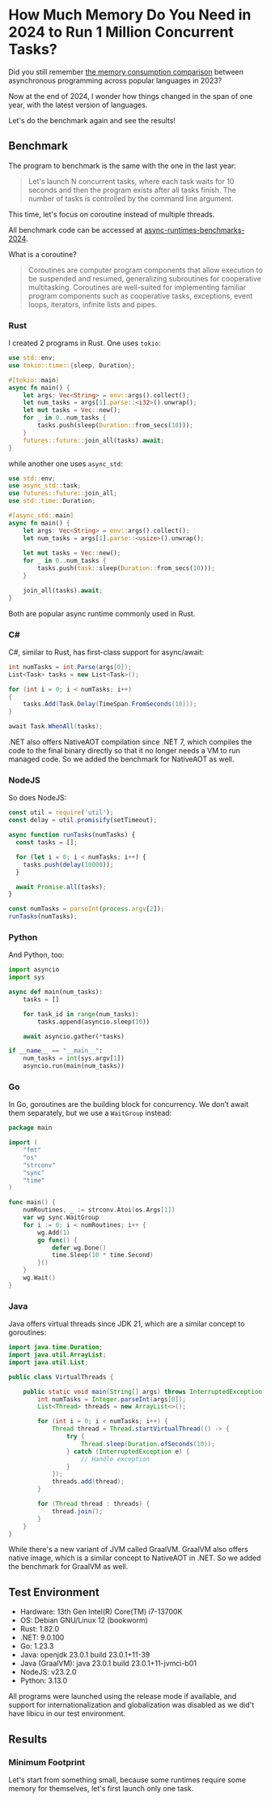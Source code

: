 # How Much Memory Do You Need in 2024 to Run 1 Million Concurrent Tasks?

Did you still remember [the memory consumption comparison](https://pkolaczk.github.io/memory-consumption-of-async/) between asynchronous programming across popular languages in 2023?

Now at the end of 2024, I wonder how things changed in the span of one year, with the latest version of languages.

Let's do the benchmark again and see the results!

## Benchmark

The program to benchmark is the same with the one in the last year:

> Let's launch N concurrent tasks, where each task waits for 10 seconds and then the program exists after all tasks finish. The number of tasks is controlled by the command line argument.

This time, let's focus on coroutine instead of multiple threads.

All benchmark code can be accessed at [async-runtimes-benchmarks-2024](https://github.com/hez2010/async-runtimes-benchmarks-2024).

What is a coroutine?

> Coroutines are computer program components that allow execution to be suspended and resumed, generalizing subroutines for cooperative multitasking. Coroutines are well-suited for implementing familiar program components such as cooperative tasks, exceptions, event loops, iterators, infinite lists and pipes.

### Rust

I created 2 programs in Rust. One uses `tokio`:

```rust
use std::env;
use tokio::time::{sleep, Duration};

#[tokio::main]
async fn main() {
    let args: Vec<String> = env::args().collect();
    let num_tasks = args[1].parse::<i32>().unwrap();
    let mut tasks = Vec::new();
    for _ in 0..num_tasks {
        tasks.push(sleep(Duration::from_secs(10)));
    }
    futures::future::join_all(tasks).await;
}
```

while another one uses `async_std`:

```rust
use std::env;
use async_std::task;
use futures::future::join_all;
use std::time::Duration;

#[async_std::main]
async fn main() {
    let args: Vec<String> = env::args().collect();
    let num_tasks = args[1].parse::<usize>().unwrap();
    
    let mut tasks = Vec::new();
    for _ in 0..num_tasks {
        tasks.push(task::sleep(Duration::from_secs(10)));
    }

    join_all(tasks).await;
}
```

Both are popular async runtime commonly used in Rust.

### C#

C#, similar to Rust, has first-class support for async/await:

```csharp
int numTasks = int.Parse(args[0]);
List<Task> tasks = new List<Task>();

for (int i = 0; i < numTasks; i++)
{
    tasks.Add(Task.Delay(TimeSpan.FromSeconds(10)));
}

await Task.WhenAll(tasks);
```

.NET also offers NativeAOT compilation since .NET 7, which compiles the code to the final binary directly so that it no longer needs a VM to run managed code. So we added the benchmark for NativeAOT as well.

### NodeJS

So does NodeJS:

```javascript
const util = require('util');
const delay = util.promisify(setTimeout);

async function runTasks(numTasks) {
  const tasks = [];

  for (let i = 0; i < numTasks; i++) {
    tasks.push(delay(10000));
  }

  await Promise.all(tasks);
}

const numTasks = parseInt(process.argv[2]);
runTasks(numTasks);
```

### Python

And Python, too:

```python
import asyncio
import sys

async def main(num_tasks):
    tasks = []

    for task_id in range(num_tasks):
        tasks.append(asyncio.sleep(10))

    await asyncio.gather(*tasks)

if __name__ == "__main__":
    num_tasks = int(sys.argv[1])
    asyncio.run(main(num_tasks))
```


### Go

In Go, goroutines are the building block for concurrency. We don’t await them separately, but we use a `WaitGroup` instead:

```go
package main

import (
    "fmt"
    "os"
    "strconv"
    "sync"
    "time"
)

func main() {
    numRoutines, _ := strconv.Atoi(os.Args[1])
    var wg sync.WaitGroup
    for i := 0; i < numRoutines; i++ {
        wg.Add(1)
        go func() {
            defer wg.Done()
            time.Sleep(10 * time.Second)
        }()
    }
    wg.Wait()
}
```

### Java

Java offers virtual threads since JDK 21, which are a similar concept to goroutines:

```java
import java.time.Duration;
import java.util.ArrayList;
import java.util.List;

public class VirtualThreads {

    public static void main(String[] args) throws InterruptedException {
	    int numTasks = Integer.parseInt(args[0]);
        List<Thread> threads = new ArrayList<>();

        for (int i = 0; i < numTasks; i++) {
            Thread thread = Thread.startVirtualThread(() -> {
                try {
                    Thread.sleep(Duration.ofSeconds(10));
                } catch (InterruptedException e) {
                    // Handle exception
                }
            });
            threads.add(thread);
        }

        for (Thread thread : threads) {
            thread.join();
        }
    }
}
```

While there's a new variant of JVM called GraalVM. GraalVM also offers native image, which is a similar concept to NativeAOT in .NET. So we added the benchmark for GraalVM as well.

## Test Environment

- Hardware: 13th Gen Intel(R) Core(TM) i7-13700K
- OS: Debian GNU/Linux 12 (bookworm)
- Rust: 1.82.0
- .NET: 9.0.100
- Go: 1.23.3
- Java: openjdk 23.0.1 build 23.0.1+11-39
- Java (GraalVM): java 23.0.1 build 23.0.1+11-jvmci-b01
- NodeJS: v23.2.0
- Python: 3.13.0

All programs were launched using the release mode if available, and support for internationalization and globalization was disabled as we did't have libicu in our test environment.

## Results

<script src="https://cdn.jsdelivr.net/npm/chart.js">

</script>

### Minimum Footprint

Let's start from something small, because some runtimes require some memory for themselves, let's first launch only one task.

<div style="height:40vh; width:80vw">
  <canvas id="mem-minimum">
  </canvas>
</div>

<script>
  const ctx1 = document.getElementById('mem-minimum');

  new Chart(ctx1, {
    type: 'bar',
    data: {
      labels: ['Rust (tokio)', 'Rust (async_std)', 'C#', 'C# (NativeAOT)', 'Go', 'Java (OpenJDK)', 'Java (GraalVM)', 'Java (GraalVM native-image)', 'NodeJS', 'Python'],
      datasets: [{
        label: 'Memory (KB)',
        data: [4968, 5384, 25008, 3924, 3644, 46304, 111464, 8552, 43320, 20536],
        borderWidth: 1
      }]
    },
    options: {
        indexAxis: 'y',
    }
  });
</script>

We can see that Rust, C# (NativeAOT), and Go achieved similar results, as they were compiled statically to native binaries and needed very little memory. Java (GraalVM native-image) also did a great job but cost a bit more than the other statically compiled ones. The other programs running on managed platforms or through interpreters consume more memory.

Go seems to have the smallest footprint in this case.

Java with GraalVM is a bit surprising, as it cost far more memory than Java with OpenJDK, but I guess this can be tuned with some settings.

### 10K Tasks

<div style="height:40vh; width:80vw">
  <canvas id="mem-10k">
  </canvas>
</div>

<script>
  const ctx2 = document.getElementById('mem-10k');

  new Chart(ctx2, {
    type: 'bar',
    data: {
      labels: ['Rust (tokio)', 'Rust (async_std)', 'C#', 'C# (NativeAOT)', 'Go', 'Java (OpenJDK)', 'Java (GraalVM)', 'Java (GraalVM native-image)', 'NodeJS', 'Python'],
      datasets: [{
        label: 'Memory (KB)',
        data: [8232, 5912, 29208, 10172, 32752, 111444, 198548, 27616, 66920, 34260],
        borderWidth: 1
      }]
    },
    options: {
        indexAxis: 'y',
    }
  });
</script>
A few surprises here! The two Rust benchmarks achieved very promising results: they both used very little memory, which didn't grow too much compared to minimal footprint results, even though there were 10K tasks running behind the scenes! C# (NativeAOT) followed closely behind, using only ~10MB of memory. We need more tasks to put more pressure on them!

The memory consumption grew dramatically in Go. Goroutines are supposed to be very lightweight, but they actually consumed far more RAM than Rust required. In this case, virtual threads in Java (GraalVM native image) seem to be more lightweight than Goroutines in Go. To my surprise, both Go and Java (GraalVM native image), which were compiled to native binaries statically, cost more RAM than the C# one running on a VM!

### 100K Tasks

<div style="height:40vh; width:80vw">
  <canvas id="mem-100k">
  </canvas>
</div>

<script>
  const ctx3 = document.getElementById('mem-100k');

  new Chart(ctx3, {
    type: 'bar',
    data: {
      labels: ['Rust (tokio)', 'Rust (async_std)', 'C#', 'C# (NativeAOT)', 'Go', 'Java (OpenJDK)', 'Java (GraalVM)', 'Java (GraalVM native-image)', 'NodeJS', 'Python'],
      datasets: [{
        label: 'Memory (KB)',
        data: [37192, 32128, 52112, 31728, 270708, 199032, 496812, 105312, 131588, 150264],
        borderWidth: 1
      }]
    },
    options: {
        indexAxis: 'y',
    }
  });
</script>

After we increased the number of tasks to 100K, the memory consumption of all the languages started to grow significantly.

Both Rust and C# did a really good job in this case. A big surprise is that C# (NativeAOT) even cost less RAM than Rust and beat all other languages. Really impressive!

At this point, the Go program has been beaten not only by Rust but also by Java (except the one running on GraalVM), C#, and NodeJS.

### 1 Million Tasks

Let's go extreme now.

<div style="height:40vh; width:80vw">
  <canvas id="mem-1m">
  </canvas>
</div>

<script>
  const ctx4 = document.getElementById('mem-1m');

  new Chart(ctx4, {
    type: 'bar',
    data: {
      labels: ['Rust (tokio)', 'Rust (async_std)', 'C#', 'C# (NativeAOT)', 'Go', 'Java (OpenJDK)', 'Java (GraalVM)', 'Java (GraalVM native-image)', 'NodeJS', 'Python'],
      datasets: [{
        label: 'Memory (KB)',
        data: [326664, 302340, 223436, 203448, 2641592, 1117640, 1570300, 1070396, 584852, 1308136],
        borderWidth: 1
      }]
    },
    options: {
        indexAxis: 'y',
    }
  });
</script>

Finally, C# undoubtedly beat all other languages; it's very competitive and has really become a monster. And as expected, Rust continues to do a good job on memory efficiency. 

The distance between Go and the others increased. Now Go loses by over 13 times to the winner. It also loses by over 2 times to Java, which contradicts the general perception of the JVM being a memory hog and Go being lightweight.

## Final Word

As we have observed, a high number of concurrent tasks can consume a significant amount of memory, even if they do not perform complex operations. Different language runtimes have varying trade-offs, with some being lightweight and efficient for a small number of tasks but scaling poorly with hundreds of thousands of tasks.

Many things have changed since last year. With the benchmark results on the latest compilers and runtimes, we see a huge improvement in .NET, and .NET with NativeAOT is really competitive with Rust. The native image of Java built with GraalVM also did a great job in terms of memory efficiency. However, goroutines continue to be inefficient in resource consumption.

## Appendix

Some folks pointed out that in Rust (tokio) it can use a loop iterating over the `Vec` instead of `join_all` to avoid the resize to the list introduced by `join_all`. So I added a new test case `Rust (tokio-for)` here:

```rust
use std::env;
use tokio::time::{sleep, Duration};

#[tokio::main]
async fn main() {
    let args: Vec<String> = env::args().collect();
    let num_tasks = args[1].parse::<i32>().unwrap();
    let mut tasks = Vec::new();
    for _ in 0..num_tasks {
        tasks.push(sleep(Duration::from_secs(10)));
    }
    for task in tasks {
        task.await;
    }
}
```

Note that this won't work for `async_std` as it needs you to poll explicitly until the task being scheduled and executed, so switching to a loop will make it run the tasks sequentially. 

Let's see what will happen with the new test code.

### Minimum Footprint

<div style="height:40vh; width:80vw">
  <canvas id="mem-minimum-new">
  </canvas>
</div>

<script>
  const ctx1_new = document.getElementById('mem-minimum-new');

  new Chart(ctx1_new, {
    type: 'bar',
    data: {
      labels: ['Rust (tokio)', 'Rust (tokio-for)', 'Rust (async_std)', 'C#', 'C# (NativeAOT)', 'Go', 'Java (OpenJDK)', 'Java (GraalVM)', 'Java (GraalVM native-image)', 'NodeJS', 'Python'],
      datasets: [{
        label: 'Memory (KB)',
        data: [4968, 3228, 5384, 25008, 3924, 3644, 46304, 111464, 8552, 43320, 20536],
        borderWidth: 1
      }]
    },
    options: {
        indexAxis: 'y',
    }
  });
</script>

### 10K Tasks

<div style="height:40vh; width:80vw">
  <canvas id="mem-10k-new">
  </canvas>
</div>

<script>
  const ctx2_new = document.getElementById('mem-10k-new');

  new Chart(ctx2_new, {
    type: 'bar',
    data: {
      labels: ['Rust (tokio)', 'Rust (tokio-for)', 'Rust (async_std)', 'C#', 'C# (NativeAOT)', 'Go', 'Java (OpenJDK)', 'Java (GraalVM)', 'Java (GraalVM native-image)', 'NodeJS', 'Python'],
      datasets: [{
        label: 'Memory (KB)',
        data: [8232, 3924, 5912, 29208, 10172, 32752, 111444, 198548, 27616, 66920, 34260],
        borderWidth: 1
      }]
    },
    options: {
        indexAxis: 'y',
    }
  });
</script>

### 100K Tasks

<div style="height:40vh; width:80vw">
  <canvas id="mem-100k-new">
  </canvas>
</div>

<script>
  const ctx3_new = document.getElementById('mem-100k-new');

  new Chart(ctx3_new, {
    type: 'bar',
    data: {
      labels: ['Rust (tokio)', 'Rust (tokio-for)', 'Rust (async_std)', 'C#', 'C# (NativeAOT)', 'Go', 'Java (OpenJDK)', 'Java (GraalVM)', 'Java (GraalVM native-image)', 'NodeJS', 'Python'],
      datasets: [{
        label: 'Memory (KB)',
        data: [37192, 16800, 32128, 52112, 31728, 270708, 199032, 496812, 105312, 131588, 150264],
        borderWidth: 1
      }]
    },
    options: {
        indexAxis: 'y',
    }
  });
</script>

### 1M Tasks

<div style="height:40vh; width:80vw">
  <canvas id="mem-1m-new">
  </canvas>
</div>

<script>
  const ctx4_new = document.getElementById('mem-1m-new');

  new Chart(ctx4_new, {
    type: 'bar',
    data: {
      labels: ['Rust (tokio)', 'Rust (tokio-for)', 'Rust (async_std)', 'C#', 'C# (NativeAOT)', 'Go', 'Java (OpenJDK)', 'Java (GraalVM)', 'Java (GraalVM native-image)', 'NodeJS', 'Python'],
      datasets: [{
        label: 'Memory (KB)',
        data: [326664, 123716, 302340, 223436, 203448, 2641592, 1117640, 1570300, 1070396, 584852, 1308136],
        borderWidth: 1
      }]
    },
    options: {
        indexAxis: 'y',
    }
  });
</script>


This shrinks the cost of `Rust (tokio)` by about a half, which makes Rust the absolute lead in this benchmark. Good job, Rust.
